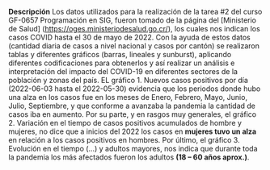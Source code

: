 **Descripción** 
Los datos utilizados para la realización de la tarea #2 del curso GF-0657 Programación en SIG, fueron tomado de la página del [Ministerio de Salud] (https://oges.ministeriodesalud.go.cr/), los cuales nos indican los casos COVID hasta el 30 de mayo de 2022.
Con la ayuda de estos datos (cantidad diaria de casos a nivel nacional y casos por cantón) se realizaron tablas y diferentes gráficos (barras, lineales y sunburst), aplicando diferentes codificaciones para obtenerlos y así realizar un análisis e interpretación del impacto del COVID-19 en diferentes sectores de la población y zonas del país. 
EL gráfico 1. Nuevos casos positivos por día (2022-06-03 hasta el 2022-05-30) evidencia que los periodos donde hubo una alza en los casos fue en los meses  de Enero, Febrero, Mayo, Junio, Julio, Septiembre, y que conforme a avanzaba la pandemia la cantidad de casos iba en aumento. Por su parte, y en rasgos muy generales, el gráfico 2. Variación en el tiempo de casos positivos acumulados de hombre y mujeres, no dice que a inicios del 2022 los casos en __mujeres tuvo un alza__ en relación a los casos positivos en hombres. Por último, el gráfico 3. Evolución en el tiempo (…) y adultos mayores, nos indica que durante toda la pandemia los más afectados fueron los adultos __(18 – 60 años aprox.)__. 


